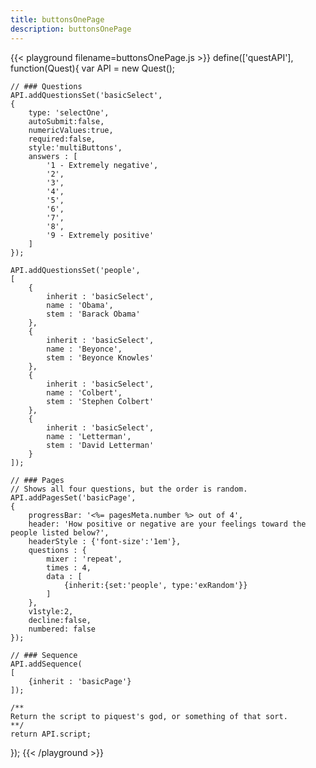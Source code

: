 ```yaml
---
title: buttonsOnePage
description: buttonsOnePage
---
```


{{< playground filename=buttonsOnePage.js >}}
define(['questAPI'], function(Quest){
	var API = new Quest();

	// ### Questions
	API.addQuestionsSet('basicSelect',
	{
		type: 'selectOne',
		autoSubmit:false,
		numericValues:true,
		required:false,
		style:'multiButtons',
		answers : [
			'1 - Extremely negative',
			'2',
			'3',
			'4',
			'5',
			'6',
			'7',
			'8',
			'9 - Extremely positive'
		]
	});

	API.addQuestionsSet('people',
	[
		{
			inherit : 'basicSelect',
			name : 'Obama',
			stem : 'Barack Obama'
		},
		{
			inherit : 'basicSelect',
			name : 'Beyonce',
			stem : 'Beyonce Knowles'
		},
		{
			inherit : 'basicSelect',
			name : 'Colbert',
			stem : 'Stephen Colbert'
		},
		{
			inherit : 'basicSelect',
			name : 'Letterman',
			stem : 'David Letterman'
		}
	]);

	// ### Pages
	// Shows all four questions, but the order is random.
	API.addPagesSet('basicPage',
	{
		progressBar: '<%= pagesMeta.number %> out of 4',
		header: 'How positive or negative are your feelings toward the people listed below?',
		headerStyle : {'font-size':'1em'},
		questions : {
			mixer : 'repeat',
			times : 4,
			data : [
				{inherit:{set:'people', type:'exRandom'}}
			]
		},
		v1style:2,
		decline:false,
		numbered: false
	});

	// ### Sequence
	API.addSequence(
	[
		{inherit : 'basicPage'}
	]);

	/**
	Return the script to piquest's god, or something of that sort.
	**/
	return API.script;
});
{{< /playground >}}
